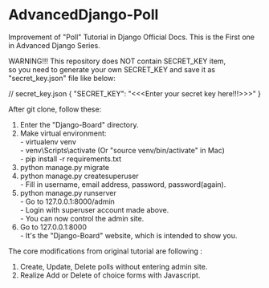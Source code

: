 # AdvancedDjango-Poll
Improvement of "Poll" Tutorial in Django Official Docs. This is the First one in Advanced Django Series.

WARNING!!!
This repository does NOT contain SECRET_KEY item,  
so you need to generate your own SECRET_KEY and save it as "secret_key.json" file like below:

// secret_key.json
{
  "SECRET_KEY": "<<<Enter your secret key here!!!>>>"
}



After git clone, follow these:

  1) Enter the "Django-Board" directory.  
  2) Make virtual environment:  
    - virtualenv venv  
    - venv\Scripts\activate (Or "source venv/bin/activate" in Mac)  
    - pip install -r requirements.txt  
  3) python manage.py migrate  
  4) python manage.py createsuperuser  
    - Fill in username, email address, password, password(again).  
  5) python manage.py runserver  
    - Go to 127.0.0.1:8000/admin  
    - Login with superuser account made above.  
    - You can now control the admin site.  
  6) Go to 127.0.0.1:8000  
    - It's the "Django-Board" website, which is intended to show you.


The core modifications from original tutorial are following :  
  1) Create, Update, Delete polls without entering admin site.  
  2) Realize Add or Delete of choice forms with Javascript.
